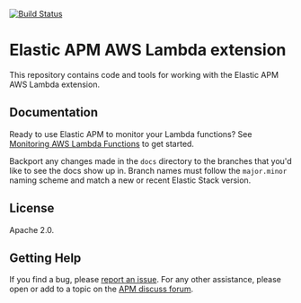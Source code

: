 [![Build Status](https://apm-ci.elastic.co/buildStatus/icon?job=library%2Fapm-aws-lambda-mbp%2Fmain)](https://apm-ci.elastic.co/job/library/job/apm-aws-lambda-mbp/job/main/)

# Elastic APM AWS Lambda extension

This repository contains code and tools for working with the Elastic APM AWS Lambda extension.

## Documentation

Ready to use Elastic APM to monitor your Lambda functions? See [Monitoring AWS Lambda Functions](https://www.elastic.co/guide/en/apm/guide/current/monitoring-aws-lambda.html) to get started.

Backport any changes made in the `docs` directory to the branches that you'd like to see the docs show up in. Branch names must follow the `major.minor` naming scheme and match a new or recent Elastic Stack version.

## License

Apache 2.0.

## Getting Help

If you find a bug, please [report an issue](https://github.com/elastic/apm-agent-go/issues).
For any other assistance, please open or add to a topic on the [APM discuss forum](https://discuss.elastic.co/c/apm).
